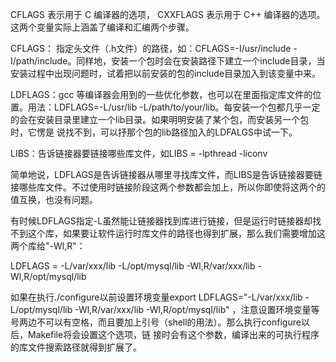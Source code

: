 

CFLAGS 表示用于 C 编译器的选项，
CXXFLAGS 表示用于 C++ 编译器的选项。
这两个变量实际上涵盖了编译和汇编两个步骤。

CFLAGS： 指定头文件（.h文件）的路径，如：CFLAGS=-I/usr/include -I/path/include。同样地，安装一个包时会在安装路径下建立一个include目录，当安装过程中出现问题时，试着把以前安装的包的include目录加入到该变量中来。

LDFLAGS：gcc 等编译器会用到的一些优化参数，也可以在里面指定库文件的位置。用法：LDFLAGS=-L/usr/lib -L/path/to/your/lib。每安装一个包都几乎一定的会在安装目录里建立一个lib目录。如果明明安装了某个包，而安装另一个包时，它愣是 说找不到，可以抒那个包的lib路径加入的LDFALGS中试一下。

LIBS：告诉链接器要链接哪些库文件，如LIBS = -lpthread -liconv

简单地说，LDFLAGS是告诉链接器从哪里寻找库文件，而LIBS是告诉链接器要链接哪些库文件。不过使用时链接阶段这两个参数都会加上，所以你即使将这两个的值互换，也没有问题。

有时候LDFLAGS指定-L虽然能让链接器找到库进行链接，但是运行时链接器却找不到这个库，如果要让软件运行时库文件的路径也得到扩展，那么我们需要增加这两个库给"-Wl,R"：

LDFLAGS = -L/var/xxx/lib -L/opt/mysql/lib -Wl,R/var/xxx/lib -Wl,R/opt/mysql/lib

如果在执行./configure以前设置环境变量export LDFLAGS="-L/var/xxx/lib -L/opt/mysql/lib -Wl,R/var/xxx/lib -Wl,R/opt/mysql/lib" ，注意设置环境变量等号两边不可以有空格，而且要加上引号（shell的用法）。那么执行configure以后，Makefile将会设置这个选项，链 接时会有这个参数，编译出来的可执行程序的库文件搜索路径就得到扩展了。
